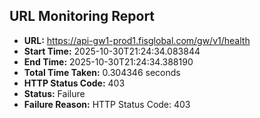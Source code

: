## URL Monitoring Report

- **URL:** https://api-gw1-prod1.fisglobal.com/gw/v1/health
- **Start Time:** 2025-10-30T21:24:34.083844
- **End Time:** 2025-10-30T21:24:34.388190
- **Total Time Taken:** 0.304346 seconds
- **HTTP Status Code:** 403
- **Status:** Failure
- **Failure Reason:** HTTP Status Code: 403
